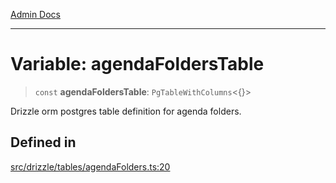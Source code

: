 [Admin Docs](/)

***

# Variable: agendaFoldersTable

> `const` **agendaFoldersTable**: `PgTableWithColumns`\<\{\}\>

Drizzle orm postgres table definition for agenda folders.

## Defined in

[src/drizzle/tables/agendaFolders.ts:20](https://github.com/NishantSinghhhhh/talawa-api/blob/05ae6a4794762096d917a90a3af0db22b7c47392/src/drizzle/tables/agendaFolders.ts#L20)
